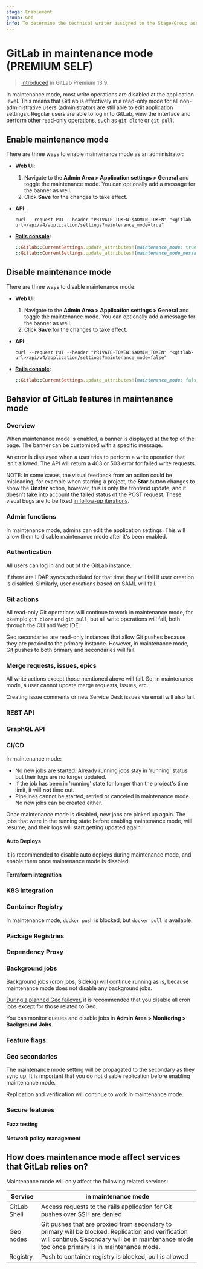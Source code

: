 ```yaml
---
stage: Enablement
group: Geo
info: To determine the technical writer assigned to the Stage/Group associated with this page, see https://about.gitlab.com/handbook/engineering/ux/technical-writing/#assignments
---
```


# GitLab in maintenance mode **(PREMIUM SELF)**

> [Introduced](https://gitlab.com/groups/gitlab-org/-/epics/2149) in GitLab Premium 13.9.

In maintenance mode, most write operations are disabled at the application level.
This means that GitLab is effectively in a read-only mode for all non-administrative
users (administrators are still able to edit application settings). Regular users
are able to log in to GitLab, view the interface and perform other read-only
operations, such as `git clone` or `git pull`.

## Enable maintenance mode

There are three ways to enable maintenance mode as an administrator:

- **Web UI**:
  1. Navigate to the **Admin Area > Application settings > General** and toggle
     the maintenance mode. You can optionally add a message for the banner as well.
  1. Click **Save** for the changes to take effect.

- **API**:

  ```shell
  curl --request PUT --header "PRIVATE-TOKEN:$ADMIN_TOKEN" "<gitlab-url>/api/v4/application/settings?maintenance_mode=true"
  ```

- [**Rails console**](../operations/rails_console.md#starting-a-rails-console-session):

  ```ruby
  ::Gitlab::CurrentSettings.update_attributes!(maintenance_mode: true)
  ::Gitlab::CurrentSettings.update_attributes!(maintenance_mode_message: "New message")
  ```

## Disable maintenance mode

There are three ways to disable maintenance mode:

- **Web UI**:
  1. Navigate to the **Admin Area > Application settings > General** and toggle
     the maintenance mode. You can optionally add a message for the banner as well.
  1. Click **Save** for the changes to take effect.

- **API**:

  ```shell
  curl --request PUT --header "PRIVATE-TOKEN:$ADMIN_TOKEN" "<gitlab-url>/api/v4/application/settings?maintenance_mode=false"
  ```

- [**Rails console**](../operations/rails_console.md#starting-a-rails-console-session):

  ```ruby
  ::Gitlab::CurrentSettings.update_attributes!(maintenance_mode: false)
  ```

## Behavior of GitLab features in maintenance mode

### Overview

When maintenance mode is enabled, a banner is displayed at the top of the page.
The banner can be customized with a specific message.

An error is displayed when a user tries to perform a write operation that isn't allowed.
The API will return a 403 or 503 error for failed write requests.

NOTE:
In some cases, the visual feedback from an action could be misleading, for example
when starring a project, the **Star** button changes to show the **Unstar** action,
however, this is only the frontend update, and it doesn't take into account the
failed status of the POST request. These visual bugs are to be fixed
[in follow-up iterations](https://gitlab.com/gitlab-org/gitlab/-/issues/295197).

### Admin functions

In maintenance mode, admins can edit the application settings. This will allow
them to disable maintenance mode after it's been enabled.

### Authentication

All users can log in and out of the GitLab instance.

If there are LDAP syncs scheduled for that time they will fail if user creation is disabled. Similarly, user creations based on SAML will fail.

### Git actions

All read-only Git operations will continue to work in maintenance mode, for example
`git clone` and `git pull`, but all write operations will fail, both through the CLI
and Web IDE.

Geo secondaries are read-only instances that allow Git pushes because they are
proxied to the primary instance. However, in maintenance mode, Git pushes to
both primary and secondaries will fail.

### Merge requests, issues, epics

All write actions except those mentioned above will fail. So, in maintenance mode, a user cannot update merge requests, issues, etc.

Creating issue comments or new Service Desk issues via email will also fail.

### REST API

### GraphQL API

### CI/CD

In maintenance mode:

- No new jobs are started. Already running jobs stay in 'running'
  status but their logs are no longer updated.
- If the job has been in 'running' state for longer than the project's time limit,
  it will **not** time out.
- Pipelines cannot be started, retried or canceled in maintenance mode.
  No new jobs can be created either.

Once maintenance mode is disabled, new jobs are picked up again. The jobs that were
in the running state before enabling maintenance mode, will resume, and their logs
will start getting updated again.

#### Auto Deploys

It is recommended to disable auto deploys during maintenance mode, and enable
them once maintenance mode is disabled.

#### Terraform integration

### K8S integration

### Container Registry

In maintenance mode, `docker push` is blocked, but `docker pull` is available.

### Package Registries

### Dependency Proxy

### Background jobs

Background jobs (cron jobs, Sidekiq) will continue running as is, because maintenance
mode does not disable any background jobs.

[During a planned Geo failover](../geo/disaster_recovery/planned_failover.md#prevent-updates-to-the-primary-node),
it is recommended that you disable all cron jobs except for those related to Geo.

You can monitor queues and disable jobs in **Admin Area > Monitoring > Background Jobs**.

### Feature flags 

### Geo secondaries

The maintenance mode setting will be propagated to the secondary as they sync up.
It is important that you do not disable replication before enabling maintenance mode.

Replication and verification will continue to work in maintenance mode.

### Secure features

#### Fuzz testing

#### Network policy management

## How does maintenance mode affect services that GitLab relies on?

Maintenance mode will only affect the following related services:

| Service | in maintenance mode|
|---------|----|
|GitLab Shell| Access requests to the rails application for Git pushes over SSH are denied |
|Geo nodes|Git pushes that are proxied from secondary to primary will be blocked. Replication and verification will continue. Secondary will be in maintenance mode too once primary is in maintenance mode.|
| Registry| Push to container registry is blocked, pull is allowed|
